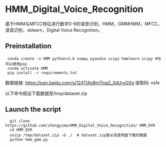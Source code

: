 # HMM_Digital_Voice_Recognition
基于HMM与MFCC特征进行数字0-9的语音识别，HMM，GMMHMM，MFCC，语音识别，sklearn，Digital Voice Recognition。

## Preinstallation
```
 conda create -n HMM python=3.6 numpy pyaudio scipy hmmlearn scipy #也可以使用pip
 conda activate HMM
 pip install -r requirements.txt
```

数据链接: https://pan.baidu.com/s/124TiAs8m7Ioa2_3dUrxGSg 提取码: xsfe

以下命令假设下载数据至/tmp/dataset.zip


## Launch the script
```
  git clone https://github.com/zhengyima/HMM_Digital_Voice_Recognition/ HMM_DVR
  cd HMM_DVR
  unzip /tmp/dataset.zip -d ./  # dataset.zip是从百度网盘下载的数据
  python hmm_gmm.py
  
```

